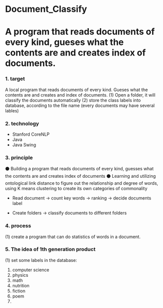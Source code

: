 # Document_Classify
# A program that reads documents of every kind, gueses what the contents are and creates index of documents.

### 1. target

A local program that reads documents of every kind. Gueses what the contents are and creates and index of documents.
(1) Open a folder, it will classify the documents automatically
(2) store the class labels into database, according to the file name (every documents may have several lables)

### 2. technology

* Stanford CoreNLP 
* Java  
* Java Swing

### 3. principle

⚫ Building a program that reads documents of every kind, guesses what the contents are and creates index of documents
⚫ Learning and utilizing ontological link distance to figure out the relationship and degree of words, using K means clustering to create its own categories of commonality

* Read document -> count key words -> ranking -> decide documents label

* Create folders -> classify documents to different folders

### 4. process
(1) create a program that can do statistics of words in a document.

### 5. The idea of 1th generation product
(1) set some labels in the database:
   1) computer science
   2) physics 
   3) math
   4) nutrition
   5) fiction
   6) poem
   7) 

